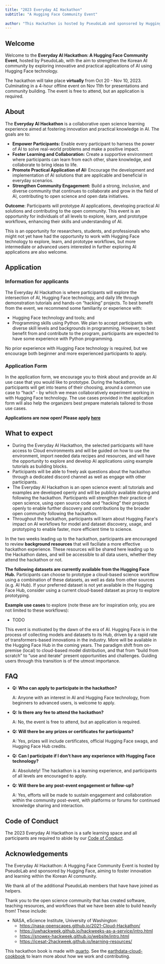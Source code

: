 ```yaml
---
title: "2023 Everyday AI Hackathon"
subtitle: "A Hugging Face Community Event"
 
author: "This Hackathon is hosted by PseudoLab and sponsored by Hugging Face."
---
```


## Welcome

Welcome to the **Everyday AI Hackathon: A Hugging Face Community Event**, hosted by PseudoLab, with the aim to strengthen the Korean AI community by exploring innovative and practical applications of AI using Hugging Face technology.

The hackathon will take place **virtually** from Oct 20 - Nov 10, 2023. Culminating in a 4-hour offline event on Nov 11th for presentations and community building. The event is free to attend, but an application is required.

## About

The **Everyday AI Hackathon** is a collaborative open science learning experience aimed at fostering innovation and practical knowledge in AI. The goals are to:

- **Empower Participants:** Enable every participant to harness the power of AI to solve real-world problems and make a positive impact.
- **Foster Learning and Collaboration:** Create a supportive environment where participants can learn from each other, share knowledge, and collaborate to bring ideas to life.
- **Promote Practical Application of AI:** Encourage the development and implementation of AI solutions that are applicable and beneficial in everyday scenarios.
- **Strengthen Community Engagement:** Build a strong, inclusive, and diverse community that continues to collaborate and grow in the field of AI, contributing to open science and open data initiatives.

**Outcome**: Participants will prototype AI applications, developing practical AI solutions and contributing to the open community. This event is an opportunity for individuals of all levels to explore, learn, and prototype workflows, enhancing their skills and understanding of AI.

This is an opportunity for researchers, students, and professionals who might not yet have had the opportunity to work with Hugging Face technology to explore, learn, and prototype workflows, but more intermediate or advanced users interested in further exploring AI applications are also welcome.

## Application

### Information for applicants

The Everyday AI Hackathon is where participants will explore the intersection of AI, Hugging Face technology, and daily life through demonstration tutorials and hands-on “hacking” projects. To best benefit from the event, we recommend some familiarity or experience with:

- Hugging Face technology and tools; and
- Programming skills using Python. We plan to accept participants with diverse skill levels and backgrounds in programming. However, to best benefit from and contribute to the program, participants are expected to have some experience with Python programming.

No prior experience with Hugging Face technology is required, but we encourage both beginner and more experienced participants to apply.

### Application Form

In the application form, we encourage you to think about and provide an AI use case that you would like to prototype. During the hackathon, participants will get into teams of their choosing, around a common use case to “hack” - by which we mean collaboratively experiment working in with Hugging Face technology. The use cases provided in the application form will also help the organizers best prepare materials tailored to those use cases.

**Applications are now open! Please apply [here]()**

## What to expect

* During the Everyday AI Hackathon, the selected participants will have access to Cloud environments and will be guided on how to use the environment, import needed data recipes and resources, and will have the opportunity to explore and develop AI applications using example tutorials as building blocks.
* Participants will be able to freely ask questions about the hackathon through a dedicated discord channel as well as engage with other participants.
* The Everyday AI Hackathon is an open science event: all tutorials and examples are developed openly and will be publicly available during and following the hackathon. Participants will strengthen their practice of open science, using open source code and “hacking” their projects openly to enable further discovery and contributions by the broader open community following the hackathon.
* Throughout the hackathon, participants will learn about Hugging Face's impact on AI workflows for model and dataset discovery, usage, and prototyping to enable faster, more efficient time to science.

In the two weeks leading up to the hackathon, participants are encouraged to review **background resources** that will faciliate a more effective hackathon experience. These resources will be shared here leading up to the Hackathon dates, and will be accessible to all data users, whether they attend the hackathon or not.

**The following datasets are currently available from the Hugging Face Hub.** Participants can choose to prototype a cloud-based science workflow using a combination of these datasets, as well as data from other sources (e.g. AI Hub). If your preferred dataset is not yet available in the Hugging Face Hub, consider using a current cloud-based dataset as proxy to explore prototyping.

**Example use cases** to explore (note these are for inspiration only, you are not limited to these workflows):


* TODO

This event is motivated by the dawn of the era of AI. Hugging Face is in the process of collecting models and datasets to its Hub, driven by a rapid rate of transformers-based innovations in the industry. More will be available in the Hugging Face Hub in the coming years. The paradigm shift from on-premise (local) to cloud-based model distribution, and that from “build from scratch” to “use and iterate” present opportunities and challenges. Guiding users through this transition is of the utmost importance.

## FAQ

- **Q: Who can apply to participate in the hackathon?**
  
  A: Anyone with an interest in AI and Hugging Face technology, from beginners to advanced users, is welcome to apply.

- **Q: Is there any fee to attend the hackathon?**
  
  A: No, the event is free to attend, but an application is required.

- **Q: Will there be any prizes or certificates for participants?**
  
  A: Yes, prizes will include certificates, official Hugging Face swags, and Hugging Face Hub credits.

- **Q: Can I participate if I don’t have any experience with Hugging Face technology?**
  
  A: Absolutely! The hackathon is a learning experience, and participants of all levels are encouraged to apply.

- **Q: Will there be any post-event engagement or follow-up?**
  
  A: Yes, efforts will be made to sustain engagement and collaboration within the community post-event, with platforms or forums for continued knowledge sharing and interaction.

## Code of Conduct 

The 2023 Everyday AI Hackathon is a safe learning space and all participants are required to abide by our [Code of Conduct](https://pseudo-lab.github.io/code-of-conduct).

## Acknowledgements

The Everyday AI Hackathon: A Hugging Face Community Event is hosted by PseudoLab and sponsored by Hugging Face, aiming to foster innovation and learning within the Korean AI community.

We thank all of the additional PseudoLab members that have have joined as helpers.

Thank you to the open science community that has created software, teaching resources, and workflows that we have been able to build heavily from! These include: 

- NASA, eScience Institute, University of Washington:
  - <https://nasa-openscapes.github.io/2021-Cloud-Hackathon/>
  - <https://uwhackweek.github.io/hackweeks-as-a-service/intro.html>
  - <https://snowex-hackweek.github.io/website/intro.html>
  - <https://icesat-2hackweek.github.io/learning-resources/>
  
This hackathon book is made with [quarto](https://quarto.org). See the [earthdata-cloud-cookbook](https://nasa-openscapes.github.io/earthdata-cloud-cookbook/contributing/) to learn more about how we work and contributing.

